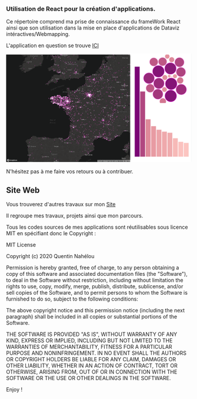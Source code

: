 ### Utilisation de React pour la création d'applications.

 Ce répertoire comprend ma prise de connaissance du frameWork React ainsi que son utilisation dans la mise en place d'applications de Dataviz intéractives/Webmapping.

 L'application en question se trouve [ICI](https://nahelou.github.io/MappingWithReact/)
 
 ![alt text](https://github.com/Nahelou/MappingWithReact/blob/master/MAP.png)

 N'hésitez pas à me faire vos retours ou à contribuer.

## Site Web
Vous trouverez d'autres travaux sur mon [Site](https://nahelou.github.io)

Il regroupe mes travaux, projets ainsi que mon parcours.

Tous les codes sources de mes applications sont réutilisables sous licence MIT en spécifiant donc le Copyright :

MIT License

Copyright (c) 2020 Quentin Nahélou

Permission is hereby granted, free of charge, to any person obtaining a copy of this software and associated documentation files (the "Software"), to deal in the Software without restriction, including without limitation the rights to use, copy, modify, merge, publish, distribute, sublicense, and/or sell copies of the Software, and to permit persons to whom the Software is furnished to do so, subject to the following conditions:

The above copyright notice and this permission notice (including the next paragraph) shall be included in all copies or substantial portions of the Software.

THE SOFTWARE IS PROVIDED "AS IS", WITHOUT WARRANTY OF ANY KIND, EXPRESS OR IMPLIED, INCLUDING BUT NOT LIMITED TO THE WARRANTIES OF MERCHANTABILITY, FITNESS FOR A PARTICULAR PURPOSE AND NONINFRINGEMENT. IN NO EVENT SHALL THE AUTHORS OR COPYRIGHT HOLDERS BE LIABLE FOR ANY CLAIM, DAMAGES OR OTHER LIABILITY, WHETHER IN AN ACTION OF CONTRACT, TORT OR OTHERWISE, ARISING FROM, OUT OF OR IN CONNECTION WITH THE SOFTWARE OR THE USE OR OTHER DEALINGS IN THE SOFTWARE.

Enjoy !

